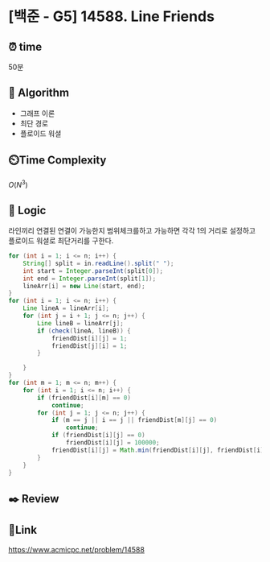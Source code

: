 # [백준 - G5] 14588. Line Friends

## ⏰ **time**

50분

## :pushpin: **Algorithm**

- 그래프 이론
- 최단 경로
- 플로이드 워셜

## ⏲️**Time Complexity**

$O(N^3)$

## :round_pushpin: **Logic**

라인끼리 연결된 연결이 가능한지 범위체크를하고 가능하면 각각 1의 거리로 설정하고 플로이드 워셜로 최단거리를 구한다.

```java
for (int i = 1; i <= n; i++) {
	String[] split = in.readLine().split(" ");
	int start = Integer.parseInt(split[0]);
	int end = Integer.parseInt(split[1]);
	lineArr[i] = new Line(start, end);
}
for (int i = 1; i <= n; i++) {
	Line lineA = lineArr[i];
	for (int j = i + 1; j <= n; j++) {
		Line lineB = lineArr[j];
		if (check(lineA, lineB)) {
			friendDist[i][j] = 1;
			friendDist[j][i] = 1;
		}

	}
}
for (int m = 1; m <= n; m++) {
	for (int i = 1; i <= n; i++) {
		if (friendDist[i][m] == 0)
			continue;
		for (int j = 1; j <= n; j++) {
			if (m == j || i == j || friendDist[m][j] == 0)
				continue;
			if (friendDist[i][j] == 0)
				friendDist[i][j] = 100000;
			friendDist[i][j] = Math.min(friendDist[i][j], friendDist[i][m] + friendDist[m][j]);
		}
	}
}

```

## :black_nib: **Review**

## 📡**Link**

https://www.acmicpc.net/problem/14588
